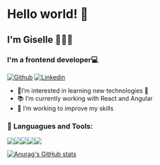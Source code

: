  <h1>Hello world! 💫</h1>
 <h2>I'm Giselle 👋👩‍💻</h2>
 
 
 <h3>I'm a frontend developer💻</h3>
 
 
[![Github](https://img.shields.io/badge/-Github-000?style=flat&logo=Github&logoColor=white)](https://github.com/gisellechaumont)
[![Linkedin](https://img.shields.io/badge/-LinkedIn-blue?style=flat&logo=Linkedin&logoColor=white)](https://www.linkedin.com/in/gisellechaumontmohr/)

 
 
<ul>
<li>👀I’m interested in learning new technologies 🤖 </li>
<li>📚 I’m currently working with React and Angular </li>
<li>💞️ I’m working to improve my skills </li>
</ul>

### 🔧 Languagues and Tools: 
<div style="display: flex; flex-direction: row>
<img src = "https://icongr.am/devicon/html5-original-wordmark.svg?size=30&color=currentColor"> 
<img src = "https://icongr.am/devicon/css3-original-wordmark.svg?size=30&color=currentColor">
<img src="https://icongr.am/devicon/javascript-original.svg?size=30&color=currentColor">
<img src="https://icongr.am/devicon/typescript-original.svg?size=30&color=currentColor">
<img src="https://icongr.am/devicon/react-original-wordmark.svg?size=30&color=currentColor">
<img src="https://icongr.am/devicon/angularjs-original.svg?size=30&color=currentColor">

</div>

 [![Anurag's GitHub stats](https://github-readme-stats.vercel.app/api?username=gisellechaumont)](https://github.com/anuraghazra/github-readme-stats)


<!---
gisellechaumont/gisellechaumont is a ✨ special ✨ repository because its `README.md` (this file) appears on your GitHub profile.
You can click the Preview link to take a look at your changes.
--->
